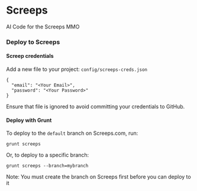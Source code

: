 # Screeps
AI Code for the Screeps MMO

### Deploy to Screeps

#### Screep credentials

Add a new file to your project: `config/screeps-creds.json`

```
{
  "email": "<Your Email>",
  "password": "<Your Password>"
}
```

Ensure that file is ignored to avoid committing your credentials to GitHub.

#### Deploy with Grunt

To deploy to the `default` branch on Screeps.com, run:

```
grunt screeps
```

Or, to deploy to a specific branch:

```
grunt screeps --branch=mybranch
```

Note: You must create the branch on Screeps first before you can deploy to it
